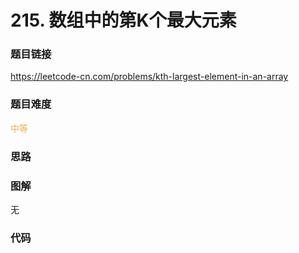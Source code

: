 # 215. 数组中的第K个最大元素

### 题目链接

https://leetcode-cn.com/problems/kth-largest-element-in-an-array

### 题目难度

<font color=#F0AD4E>中等</font>

### 思路



### 图解

无

### 代码

```python
```